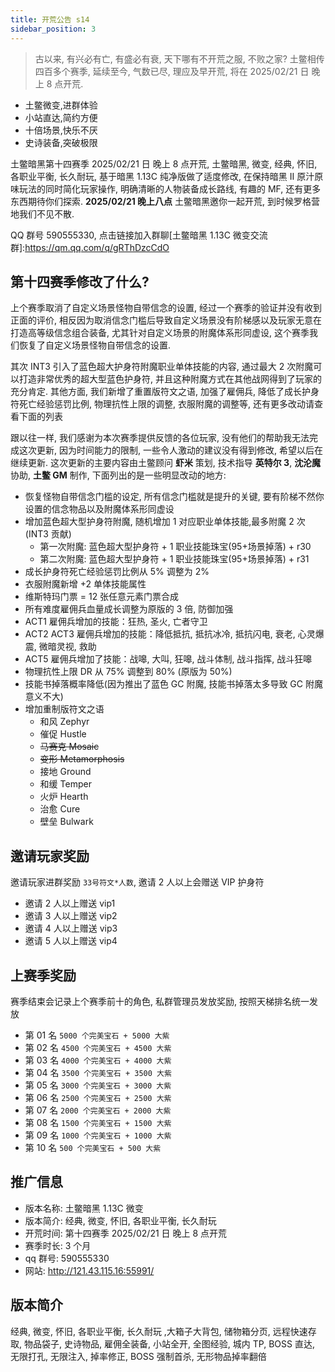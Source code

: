 ```yaml
---
title: 开荒公告 s14
sidebar_position: 3
---
```


> 古以来, 有兴必有亡, 有盛必有衰, 天下哪有不开荒之服, 不败之家? 土鳖相传四百多个赛季, 延续至今, 气数已尽, 理应及早开荒, 将在 2025/02/21 日 晚上 8 点开荒.

- 土鳖微变,进群体验
- 小站直达,简约方便
- 十倍场景,快乐不厌
- 史诗装备,突破极限

土鳖暗黑第十四赛季 2025/02/21 日 晚上 8 点开荒, 土鳖暗黑, 微变, 经典, 怀旧, 各职业平衡, 长久耐玩, 基于暗黑 1.13C 纯净版做了适度修改, 在保持暗黑 II 原汁原味玩法的同时简化玩家操作, 明确清晰的人物装备成长路线, 有趣的 MF, 还有更多东西期待你们探索. **2025/02/21 晚上八点** 土鳖暗黑邀你一起开荒, 到时候罗格营地我们不见不散.

QQ 群号 590555330, 点击链接加入群聊[土鳖暗黑 1.13C 微变交流群]:https://qm.qq.com/q/gRThDzcCdO

## 第十四赛季修改了什么?

上个赛季取消了自定义场景怪物自带信念的设置, 经过一个赛季的验证并没有收到正面的评价, 相反因为取消信念门槛后导致自定义场景没有阶梯感以及玩家无意在打造高等级信念组合装备, 尤其针对自定义场景的附魔体系形同虚设, 这个赛季我们恢复了自定义场景怪物自带信念的设置.

其次 INT3 引入了蓝色超大护身符附魔职业单体技能的内容, 通过最大 2 次附魔可以打造非常优秀的超大型蓝色护身符, 并且这种附魔方式在其他战网得到了玩家的充分肯定. 其他方面, 我们新增了重置版符文之语, 加强了雇佣兵, 降低了成长护身符死亡经验惩罚比例, 物理抗性上限的调整, 衣服附魔的调整等, 还有更多改动请查看下面的列表

跟以往一样, 我们感谢为本次赛季提供反馈的各位玩家, 没有他们的帮助我无法完成这次更新, 因为时间能力的限制, 一些令人激动的建议没有得到修改, 希望以后在继续更新. 这次更新的主要内容由土鳖顾问 **虾米** 策划, 技术指导 **英特尔 3**, **沈沦魔** 协助, **土鳖 GM** 制作, 下面列出的是一些明显改动的地方:

- 恢复怪物自带信念门槛的设定, 所有信念门槛就是提升的关键, 要有阶梯不然你设置的信念物品以及附魔体系形同虚设
- 增加蓝色超大型护身符附魔, 随机增加 1 对应职业单体技能,最多附魔 2 次 (INT3 贡献)
  - 第一次附魔: 蓝色超大型护身符 + 1 职业技能珠宝(95+场景掉落) + r30
  - 第二次附魔: 蓝色超大型护身符 + 1 职业技能珠宝(95+场景掉落) + r31
- 成长护身符死亡经验惩罚比例从 5% 调整为 2%
- 衣服附魔新增 +2 单体技能属性
- 维斯特玛门票 = 12 张任意元素门票合成
- 所有难度雇佣兵血量成长调整为原版的 3 倍, 防御加强
- ACT1 雇佣兵增加的技能：狂热, 圣火, 亡者守卫
- ACT2 ACT3 雇佣兵增加的技能：降低抵抗, 抵抗冰冷, 抵抗闪电, 衰老, 心灵爆震, 微暗灵视, 救助
- ACT5 雇佣兵增加了技能：战嗥, 大叫, 狂嗥, 战斗体制, 战斗指挥, 战斗狂嗥
- 物理抗性上限 DR 从 75% 调整到 80% (原版为 50%)
- 技能书掉落概率降低(因为推出了蓝色 GC 附魔, 技能书掉落太多导致 GC 附魔意义不大)
- 增加重制版符文之语
  - 和风 Zephyr
  - 催促 Hustle
  - ~~马赛克 Mosaic~~
  - ~~变形 Metamorphosis~~
  - 接地 Ground
  - 和缓 Temper
  - 火炉 Hearth
  - 治愈 Cure
  - 壁垒 Bulwark

## 邀请玩家奖励

邀请玩家进群奖励 `33号符文*人数`, 邀请 2 人以上会赠送 VIP 护身符

- 邀请 2 人以上赠送 vip1
- 邀请 3 人以上赠送 vip2
- 邀请 4 人以上赠送 vip3
- 邀请 5 人以上赠送 vip4

## 上赛季奖励

赛季结束会记录上个赛季前十的角色, 私群管理员发放奖励, 按照天梯排名统一发放

- 第 01 名 `5000 个完美宝石 + 5000 大紫`
- 第 02 名 `4500 个完美宝石 + 4500 大紫`
- 第 03 名 `4000 个完美宝石 + 4000 大紫`
- 第 04 名 `3500 个完美宝石 + 3500 大紫`
- 第 05 名 `3000 个完美宝石 + 3000 大紫`
- 第 06 名 `2500 个完美宝石 + 2500 大紫`
- 第 07 名 `2000 个完美宝石 + 2000 大紫`
- 第 08 名 `1500 个完美宝石 + 1500 大紫`
- 第 09 名 `1000 个完美宝石 + 1000 大紫`
- 第 10 名 `500 个完美宝石 + 500 大紫`

## 推广信息

- 版本名称: 土鳖暗黑 1.13C 微变
- 版本简介: 经典, 微变, 怀旧, 各职业平衡, 长久耐玩
- 开荒时间: 第十四赛季 2025/02/21 日 晚上 8 点开荒
- 赛季时长: 3 个月
- qq 群号: 590555330
- 网站: http://121.43.115.16:55991/

## 版本简介

经典, 微变, 怀旧, 各职业平衡, 长久耐玩 ,大箱子大背包, 储物箱分页, 远程快速存取, 物品袋子, 史诗物品, 雇佣全装备, 小站全开, 全图经验, 城内 TP, BOSS 直达, 无限打孔, 无限注入, 掉率修正, BOSS 强制首杀, 无形物品掉率翻倍
